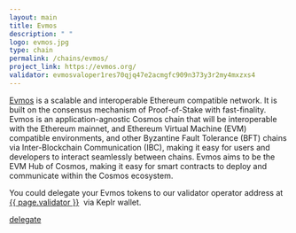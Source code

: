 ```yaml
---
layout: main
title: Evmos
description: " "
logo: evmos.jpg
type: chain
permalink: /chains/evmos/
project_link: https://evmos.org/
validator: evmosvaloper1res70qjq47e2acmgfc909n373y3r2my4mxzxs4
---
```

<p class="page-paragraph">
  <a href="{{ page.project_link }}" target="_blank">Evmos</a> is a scalable and interoperable Ethereum compatible network. It is built on the consensus mechanism of Proof-of-Stake with fast-finality. Evmos is an application-agnostic Cosmos chain that will be interoperable with the Ethereum mainnet, and Ethereum Virtual Machine (EVM) compatible environments, and other Byzantine Fault Tolerance (BFT) chains via Inter-Blockchain Communication (IBC), making it easy for users and developers to interact seamlessly between chains. Evmos aims to be the EVM Hub of Cosmos, making it easy for smart contracts to deploy and communicate within the Cosmos ecosystem.
</p>
<p class="page-paragraph">You could delegate your Evmos tokens to our validator operator address at
  <a href="https://wallet.keplr.app/#/evmos/stake?modal=detail&validator={{ page.validator }}" target="_blank">{{ page.validator }}</a>&nbsp;&nbsp;via Keplr wallet.
</p>
<div class="btn-delegate page-end">
  <a href="https://wallet.keplr.app/#/evmos/stake?modal=detail&validator={{ page.validator }}" target="_blank">delegate</a>
</div>
